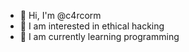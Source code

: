 - 👋 Hi, I'm @c4rcorm
- 👀 I am interested in ethical hacking
- 🌱 I am currently learning programming
